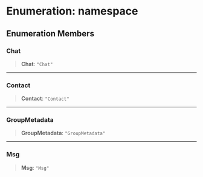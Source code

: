 # Enumeration: namespace

## Enumeration Members

### Chat

> **Chat**: `"Chat"`

***

### Contact

> **Contact**: `"Contact"`

***

### GroupMetadata

> **GroupMetadata**: `"GroupMetadata"`

***

### Msg

> **Msg**: `"Msg"`
